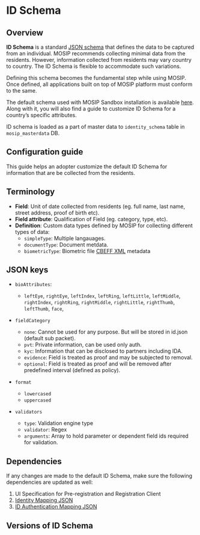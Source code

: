 # ID Schema 

## Overview
**ID Schema** is a standard [JSON schema](https://json-schema.org/understanding-json-schema/) that defines the data to be captured from an individual. MOSIP recommends collecting minimal data from the residents. However, information collected from residents may vary country to country. The ID Schema is flexible to accommodate such variations. 

Defining this schema becomes the fundamental step while using MOSIP. Once defined, all applications built on top of MOSIP platform must conform to the same.

The default schema used with MOSIP Sandbox installation is available [here](https://github.com/mosip/mosip-infra/blob/1.2.0-rc2/deployment/v3/mosip/kernel/masterdata/samples/idschema.json).
Along with it, you will also find a guide to customize ID Schema for a country’s specific attributes.

ID schema is loaded as a part of master data to `identity_schema` table in `mosip_masterdata` DB.

## Configuration guide
This guide helps an adopter customize the default ID Schema for information that are be collected from the residents.  

## Terminology
* **Field**: Unit of date collected from residents (eg. full name, last name, street address, proof of birth etc).   
* **Field attribute**:  Qualification of Field (eg. category, type, etc). 
* **Definition**: Custom data types defined by MOSIP for collecting different types of data:
    * `simpleType`: Multiple langauages.
    * `documentType`: Document metdata.
    * `biometricType`: Biometric file [CBEFF XML]() metadata  

## JSON keys
* `bioAttributes`:

    * `leftEye`, `rightEye`, `leftIndex`, `leftRing`, `leftLittle`, `leftMiddle`, `rightIndex`, `rightRing`, `rightMiddle`, `rightLittle`, `rightThumb`, `leftThumb`, `face`,

* `fieldCategory`
    * `none`: Cannot be used for any purpose. But will be stored in id.json (default sub packet).
    * `pvt`: Private information, can be used only auth.
    * `kyc`: Information that can be disclosed to partners including IDA.
    * `evidence`: Field is treated as proof and may be subjected to removal.
    * `optional`: Field is treated as proof and will be removed after predefined interval (defined as policy).

* `format`
   * `lowercased` 
   * `uppercased`

* `validators`
    * `type`: Validation engine type
    * `validator`: Regex
    * `arguments`: Array to hold parameter or dependent field ids required for validation.

## Dependencies
If any changes are made to the default ID Schema, make sure the following dependencies are updated as well:
1. UI Specification for Pre-registration and Registration Client
1. [Identity Mapping JSON](https://github.com/mosip/mosip-config/blob/develop3-v3/identity-mapping.json)
1. [ID Authentication Mapping JSON](https://github.com/mosip/mosip-config/blob/develop3-v3/id-authentication-mapping.json)

## Versions of ID Schema
